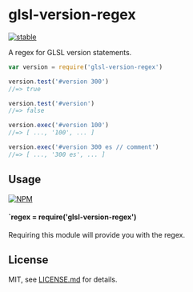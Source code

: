 # glsl-version-regex

[![stable](http://badges.github.io/stability-badges/dist/stable.svg)](http://github.com/badges/stability-badges)

A regex for GLSL version statements.

```js
var version = require('glsl-version-regex')

version.test('#version 300')
//=> true

version.test('#version')
//=> false

version.exec('#version 100')
//=> [ ..., '100', ... ]

version.exec('#version 300 es // comment')
//=> [ ..., '300 es', ... ]
```

## Usage

[![NPM](https://nodei.co/npm/glsl-version-regex.png)](https://www.npmjs.com/package/glsl-version-regex)

#### `regex = require('glsl-version-regex')

Requiring this module will provide you with the regex.

## License

MIT, see [LICENSE.md](http://github.com/Jam3/glsl-version-regex/blob/master/LICENSE.md) for details.
